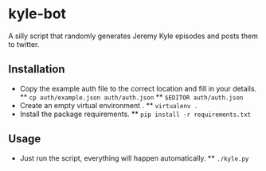 kyle-bot
========

A silly script that randomly generates Jeremy Kyle episodes and posts
them to twitter.

Installation
------------

* Copy the example auth file to the correct location and fill in your details.
** `cp auth/example.json auth/auth.json`
** `$EDITOR auth/auth.json`
* Create an empty virtual environment .
** `virtualenv .`
* Install the package requirements.
** `pip install -r requirements.txt`

Usage
-----

* Just run the script, everything will happen automatically.
** `./kyle.py`